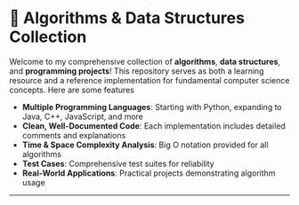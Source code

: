 # 🚀 Algorithms & Data Structures Collection



Welcome to my comprehensive collection of **algorithms**, **data structures**, and **programming projects**! This repository serves as both a learning resource and a reference implementation for fundamental computer science concepts. Here are some features

- **Multiple Programming Languages**: Starting with Python, expanding to Java, C++, JavaScript, and more
- **Clean, Well-Documented Code**: Each implementation includes detailed comments and explanations
- **Time & Space Complexity Analysis**: Big O notation provided for all algorithms
- **Test Cases**: Comprehensive test suites for reliability
- **Real-World Applications**: Practical projects demonstrating algorithm usage

---------------